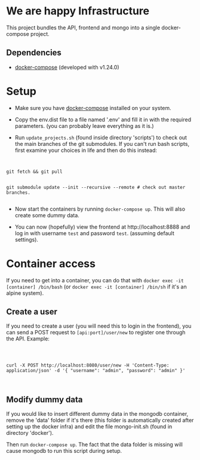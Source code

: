 
  

  

  

# We are happy Infrastructure

  

  

  

  

This project bundles the API, frontend and mongo into a single docker-compose project.

  

  

## Dependencies

  

  

-  [docker-compose](https://docs.docker.com/compose/install/) (developed with v1.24.0)

  

# Setup

  

- Make sure you have [docker-compose](https://docs.docker.com/compose/install/) installed on your system.

  

  

- Copy the env.dist file to a file named '.env' and fill it in with the required parameters. (you can probably leave everything as it is.)

  

  

- Run `update_projects.sh` (found inside directory 'scripts') to check out the main branches of the git submodules. If you can't run bash scripts, first examine your choices in life and then do this instead:

  

  

  

  

```
  

git fetch && git pull


git submodule update --init --recursive --remote # check out master branches.


```

  

  

  

- Now start the containers by running `docker-compose up`. This will also create some dummy data.

- You can now (hopefully) view the frontend at http://localhost:8888 and log in with username `test` and password `test`.  (assuming default settings).

  

  
  

# Container access
  

If you need to get into a container, you can do that with `docker exec -it [container] /bin/bash` (or `docker exec -it [container] /bin/sh` if it's an alpine system).



## Create a user

 
If you need to create a user (you will need this to login in the frontend), you can send a POST request to `[api:port]/user/new` to register one through the API. Example:

  

  

  

```

  

curl -X POST http://localhost:8080/user/new -H 'Content-Type: application/json' -d '{ "username": "admin", "password": "admin" }'

  

```

  

  

  

## Modify dummy data

  

  

  

If you would like to insert different dummy data in the mongodb container, remove the 'data' folder if it's there (this folder is automatically created after setting up the docker infra) and edit the file mongo-init.sh (found in directory 'docker').

  

  

  

Then run `docker-compose up`. The fact that the data folder is missing will cause mongodb to run this script during setup.
